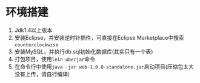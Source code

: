 # 环境搭建

1. Jdk1.4以上版本
2. 安装Eclipse，并安装逆时针插件，可直接在Eclipse Marketplace中搜索`counterclockwise`
3. 安装MySQL，并执行db.sql初始化数据库(其实只有一个表)
4. 打包项目，使用`lein uberjar`命令
5. 在命令行中使用`java -jar web-1.0.0-standalone.jar`启动项目(压缩包太大没有上传，请自行编译)